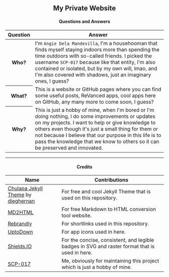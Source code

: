 <h2> <p align="center"> My Private Website </p> </h2>

<h4> <p align="center"> Questions and Answers </p> </h4>

<table style="width:100%">
<thead>
<tr>
<th>Question</th>
<th>Answer</th>
</tr>
</thead>
<tbody>
<tr>
<th>Who?</th>
<td>I&#39;m <code>Angie Dela Mandevilla</code>, I&#39;m a househooman that finds myself staying indoors more than spending the time outdoors with so-called friends. I picked the username <code>SCP-017</code> because like that entity, I&#39;m also contained or isolated, but by my own will, lmao, and I&#39;m also covered with shadows, just an imaginary ones, I guess?</td>
</tr>
<tr>
<th>What?</th>
<td>This is a website or GitHub pages where you can find some useful posts, ReVanced apps, cool apps here on GitHub, any many more to come soon, I guess?</td>
</tr>
<tr>
<th>Why?</th>
<td>This is just a hobby of mine, when I&#39;m bored or I&#39;m doing nothing, I do some improvements or updates on my projects. I want to help or give knowledge to others even though it&#39;s just a small thing for them or not because I believe that our purpose in this life is to pass the knowledge that we know to others so it can be preserved and innovated.</td>
</tr>
</tbody>
</table>

---

<h4> <p align="center"> Credits </p> </h4>

<table style="width:100%">
<thead>
<tr>
<th>Name</th>
<th>Contributions</th>
</tr>
</thead>
<tbody>
<tr>
<td><a href="https://dieghernan.github.io/chulapa">Chulapa Jekyll Theme</a> by <a href="https://github.com/dieghernan">dieghernan</a></td>
<td>For free and cool Jekyll Theme that is used on this repository.</td>
</tr>
<tr>
<td><a href="https://markdowntohtml.com">MD2HTML</a></td>
<td>For free Markdown to HTML conversion tool website.</td>
</tr>
<tr>
<td><a href="https://rebrandly.com">Rebrandly</a></td>
<td>For shortlinks used in this repository.</td>
</tr>
<tr>
<td><a href="https://en.uptodown.com">UptoDown</a></td>
<td>For app icons used in here.</td>
</tr>
<tr>
<td><a href="https://shields.io">Shields.IO</a></td>
<td>For the concise, consistent, and legible badges in SVG and raster format that is used in here.</td>
</tr>
<tr>
<td><a href="https://github.com/SCP-017">SCP-017</a></td>
<td>Me, obviously for maintaining this project which is just a hobby of mine.</td>
</tr>
</tbody>
</table>

